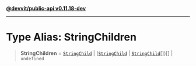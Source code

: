 [**@devvit/public-api v0.11.18-dev**](../../../../README.md)

---

# Type Alias: StringChildren

> **StringChildren** = [`StringChild`](StringChild.md) \| ([`StringChild`](StringChild.md) \| [`StringChild`](StringChild.md)[])[] \| `undefined`
